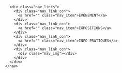  <nav>
      <div class="logo_main_con">
        <div class="logo_outter">
          <div class="logo_inner"></div>
        </div>
      </div>

      <div class="nav_links">
        <div class="nav_link_con">
          <a href="" class="nav_item">ÉVÉNEMENT</a>
        </div>
        <div class="nav_link_con">
          <a href="" class="nav_item">EXPOSITIONS</a>
        </div>
        <div class="nav_link_con">
          <a href="" class="nav_item">INFO PRATIQUES</a>
        </div>
        <div class="nav_link_con">
          <div class="nav_img"></div>
        </div>
      </div>
    </nav>
